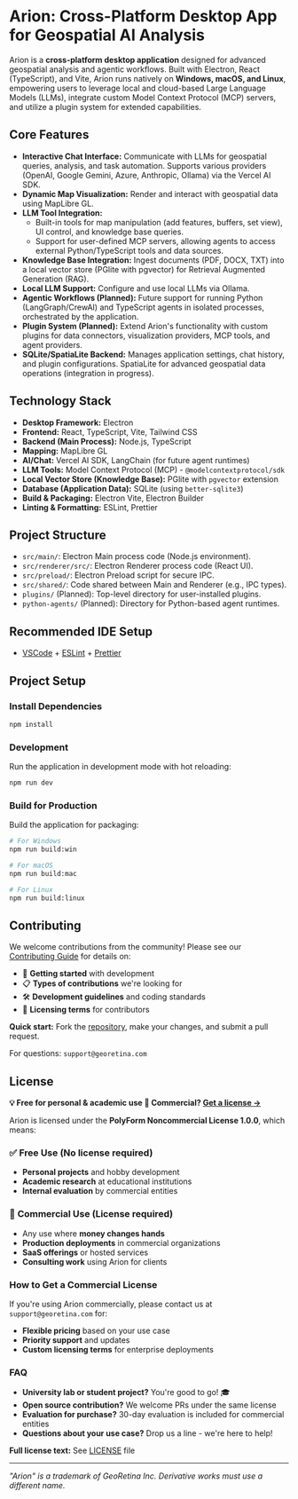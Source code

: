 # Arion: Cross-Platform Desktop App for Geospatial AI Analysis

Arion is a **cross-platform desktop application** designed for advanced geospatial analysis and agentic workflows. Built with Electron, React (TypeScript), and Vite, Arion runs natively on **Windows, macOS, and Linux**, empowering users to leverage local and cloud-based Large Language Models (LLMs), integrate custom Model Context Protocol (MCP) servers, and utilize a plugin system for extended capabilities.

## Core Features

- **Interactive Chat Interface:** Communicate with LLMs for geospatial queries, analysis, and task automation. Supports various providers (OpenAI, Google Gemini, Azure, Anthropic, Ollama) via the Vercel AI SDK.
- **Dynamic Map Visualization:** Render and interact with geospatial data using MapLibre GL.
- **LLM Tool Integration:**
  - Built-in tools for map manipulation (add features, buffers, set view), UI control, and knowledge base queries.
  - Support for user-defined MCP servers, allowing agents to access external Python/TypeScript tools and data sources.
- **Knowledge Base Integration:** Ingest documents (PDF, DOCX, TXT) into a local vector store (PGlite with pgvector) for Retrieval Augmented Generation (RAG).
- **Local LLM Support:** Configure and use local LLMs via Ollama.
- **Agentic Workflows (Planned):** Future support for running Python (LangGraph/CrewAI) and TypeScript agents in isolated processes, orchestrated by the application.
- **Plugin System (Planned):** Extend Arion's functionality with custom plugins for data connectors, visualization providers, MCP tools, and agent providers.
- **SQLite/SpatiaLite Backend:** Manages application settings, chat history, and plugin configurations. SpatiaLite for advanced geospatial data operations (integration in progress).

## Technology Stack

- **Desktop Framework:** Electron
- **Frontend:** React, TypeScript, Vite, Tailwind CSS
- **Backend (Main Process):** Node.js, TypeScript
- **Mapping:** MapLibre GL
- **AI/Chat:** Vercel AI SDK, LangChain (for future agent runtimes)
- **LLM Tools:** Model Context Protocol (MCP) - `@modelcontextprotocol/sdk`
- **Local Vector Store (Knowledge Base):** PGlite with `pgvector` extension
- **Database (Application Data):** SQLite (using `better-sqlite3`)
- **Build & Packaging:** Electron Vite, Electron Builder
- **Linting & Formatting:** ESLint, Prettier

## Project Structure

- `src/main/`: Electron Main process code (Node.js environment).
- `src/renderer/src/`: Electron Renderer process code (React UI).
- `src/preload/`: Electron Preload script for secure IPC.
- `src/shared/`: Code shared between Main and Renderer (e.g., IPC types).
- `plugins/` (Planned): Top-level directory for user-installed plugins.
- `python-agents/` (Planned): Directory for Python-based agent runtimes.

## Recommended IDE Setup

- [VSCode](https://code.visualstudio.com/) + [ESLint](https://marketplace.visualstudio.com/items?itemName=dbaeumer.vscode-eslint) + [Prettier](https://marketplace.visualstudio.com/items?itemName=esbenp.prettier-vscode)

## Project Setup

### Install Dependencies

```bash
npm install
```

### Development

Run the application in development mode with hot reloading:

```bash
npm run dev
```

### Build for Production

Build the application for packaging:

```bash
# For Windows
npm run build:win

# For macOS
npm run build:mac

# For Linux
npm run build:linux
```

## Contributing

We welcome contributions from the community! Please see our [Contributing Guide](./CONTRIBUTING.md) for details on:

- 🚀 **Getting started** with development
- 📋 **Types of contributions** we're looking for  
- 🛠️ **Development guidelines** and coding standards
- 📝 **Licensing terms** for contributors

**Quick start:** Fork the [repository](https://github.com/georetina/arion), make your changes, and submit a pull request.

For questions: `support@georetina.com`

## License

**💡 Free for personal & academic use 🚀 Commercial? [Get a license →](mailto:support@georetina.com)**

Arion is licensed under the **PolyForm Noncommercial License 1.0.0**, which means:

### ✅ **Free Use** (No license required)
- **Personal projects** and hobby development
- **Academic research** at educational institutions
- **Internal evaluation** by commercial entities

### 💼 **Commercial Use** (License required)
- Any use where **money changes hands**
- **Production deployments** in commercial organizations
- **SaaS offerings** or hosted services
- **Consulting work** using Arion for clients

### How to Get a Commercial License
If you're using Arion commercially, please contact us at `support@georetina.com` for:
- **Flexible pricing** based on your use case
- **Priority support** and updates
- **Custom licensing terms** for enterprise deployments

### FAQ
- **University lab or student project?** You're good to go! 🎓
- **Open source contribution?** We welcome PRs under the same license
- **Evaluation for purchase?** 30-day evaluation is included for commercial entities
- **Questions about your use case?** Drop us a line - we're here to help!

**Full license text:** See [LICENSE](./LICENSE) file

---

*"Arion" is a trademark of GeoRetina Inc. Derivative works must use a different name.*
